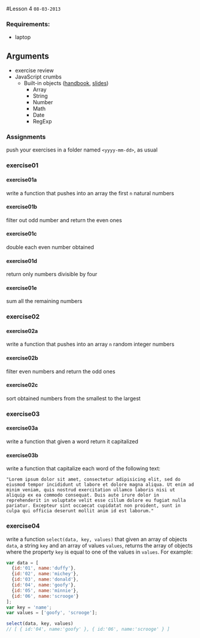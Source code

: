 #Lesson 4
`08-03-2013`

### Requirements:

* laptop

## Arguments

* exercise review
* JavaScript crumbs
  - Built-in objects ([handbook](https://github.com/cvdlab/javascript-crumbs/blob/master/chapters/prototype/Readme.md), [slides](http://apily.io/slidify?md=https://raw.github.com/cvdlab/javascript-crumbs-slides/master/chapters/prototype/Readme.md))
      - Array
      - String
      - Number
      - Math
      - Date
      - RegExp

### Assignments
push your exercises in a folder named `<yyyy-mm-dd>`, as usual

### exercise01

#### exercise01a

write a function that pushes into an array the first `n` natural numbers

#### exercise01b

filter out odd number and return the even ones

#### exercise01c

double each even number obtained

#### exercise01d

return only numbers divisible by four

#### exercise01e

sum all the remaining numbers

### exercise02

#### exercise02a

write a function that pushes into an array `n` random integer numbers

#### exercise02b

filter even numbers and return the odd ones

#### exercise02c

sort obtained numbers from the smallest to the largest


### exercise03

#### exercise03a

write a function that given a word return it capitalized

#### exercise03b

write a function that capitalize each word of the following text:

```
"Lorem ipsum dolor sit amet, consectetur adipisicing elit, sed do eiusmod tempor incididunt ut labore et dolore magna aliqua. Ut enim ad minim veniam, quis nostrud exercitation ullamco laboris nisi ut aliquip ex ea commodo consequat. Duis aute irure dolor in reprehenderit in voluptate velit esse cillum dolore eu fugiat nulla pariatur. Excepteur sint occaecat cupidatat non proident, sunt in culpa qui officia deserunt mollit anim id est laborum."
```

### exercise04

write a function `select(data, key, values)` that given an array of objects `data`, a string `key` and an array of values `values`, returns the array of objects where the property `key` is equal to one of the values in `values`. For example:

```js
var data = [
  {id:'01', name:'duffy'},
  {id:'02', name:'michey'},
  {id:'03', name:'donald'},
  {id:'04', name:'goofy'},
  {id:'05', name:'minnie'},
  {id:'06', name:'scrooge'}
];
var key = 'name';
var values = ['goofy', 'scrooge'];

select(data, key, values)
// [ { id:'04', name:'goofy' }, { id:'06', name:'scrooge' } ]
```

